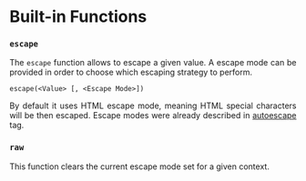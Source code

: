 # Built-in Functions

### ``escape``

<p style="text-align: justify;">
The <code>escape</code> function allows to escape a given value. A escape mode can be provided in order to choose which escaping strategy to perform.
</p>

```twig
escape(<Value> [, <Escape Mode>])
```

<p style="text-align: justify;">
By default it uses HTML escape mode, meaning HTML special characters will be then escaped. Escape modes were already described in <a href="../tags/other.html#autoescape">autoescape</a> tag.
</p>

### ``raw``

<p style="text-align: justify;">
This function clears the current escape mode set for a given context.
</p>